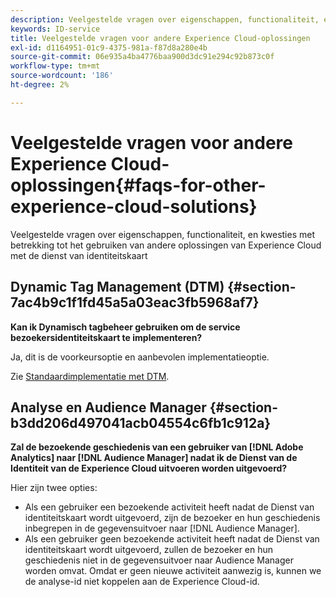 ```yaml
---
description: Veelgestelde vragen over eigenschappen, functionaliteit, en kwesties met betrekking tot het gebruiken van andere oplossingen van Experience Cloud met de dienst van identiteitskaart
keywords: ID-service
title: Veelgestelde vragen voor andere Experience Cloud-oplossingen
exl-id: d1164951-01c9-4375-981a-f87d8a280e4b
source-git-commit: 06e935a4ba4776baa900d3dc91e294c92b873c0f
workflow-type: tm+mt
source-wordcount: '186'
ht-degree: 2%

---
```


# Veelgestelde vragen voor andere Experience Cloud-oplossingen{#faqs-for-other-experience-cloud-solutions}

Veelgestelde vragen over eigenschappen, functionaliteit, en kwesties met betrekking tot het gebruiken van andere oplossingen van Experience Cloud met de dienst van identiteitskaart

## Dynamic Tag Management (DTM) {#section-7ac4b9c1f1fd45a5a03eac3fb5968af7}

**Kan ik Dynamisch tagbeheer gebruiken om de service bezoekersidentiteitskaart te implementeren?**

Ja, dit is de voorkeursoptie en aanbevolen implementatieoptie.

Zie [Standaardimplementatie met DTM](../implementation-guides/standard.md#concept-89cd0199a9634fc48644f2d61e3d2445).

## Analyse en Audience Manager {#section-b3dd206d497041acb04554c6fb1c912a}

**Zal de bezoekende geschiedenis van een gebruiker van  [!DNL Adobe Analytics] naar  [!DNL Audience Manager] nadat ik de Dienst van de Identiteit van de Experience Cloud uitvoeren worden uitgevoerd?**

Hier zijn twee opties:

* Als een gebruiker een bezoekende activiteit heeft nadat de Dienst van identiteitskaart wordt uitgevoerd, zijn de bezoeker en hun geschiedenis inbegrepen in de gegevensuitvoer naar [!DNL Audience Manager].
* Als een gebruiker geen bezoekende activiteit heeft nadat de Dienst van identiteitskaart wordt uitgevoerd, zullen de bezoeker en hun geschiedenis niet in de gegevensuitvoer naar Audience Manager worden omvat. Omdat er geen nieuwe activiteit aanwezig is, kunnen we de analyse-id niet koppelen aan de Experience Cloud-id.
